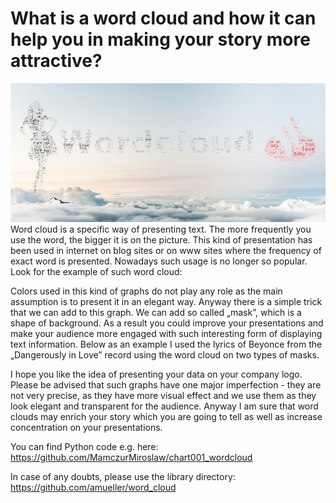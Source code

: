# What is a word cloud and how it can help you in making your story more attractive?
![Title](https://github.com/MamczurMiroslaw/chart001_wordcloud/blob/master/WordCloud_title.jpg)
Word cloud is a specific way of presenting text. The more frequently you use the word, the bigger it is on the picture. This kind of presentation has been used in internet on blog sites or on www sites where the frequency of exact word is presented. Nowadays such usage is no longer so popular. Look for the example of such word cloud:

Colors used in this kind of graphs do not play any role as the main assumption is to present it in an elegant way. Anyway there is a simple trick that we can add to this graph. We can add  so called „mask”, which is a shape of background. As a result you could improve your presentations and make your audience more engaged with such interesting form of displaying text information.
Below as an example I used the lyrics of Beyonce from the „Dangerously in Love” record using the word cloud on two types of masks.
  
I hope you like the idea of presenting your data on your company logo.
Please be advised that such graphs have one major imperfection - they are not very precise, as they have more visual effect and we use them as they look elegant and transparent for the audience.
Anyway I am sure that word clouds may enrich your story which you are going to tell as well as increase concentration on your presentations.

You can find Python code e.g. here:
https://github.com/MamczurMiroslaw/chart001_wordcloud

In case of any doubts, please use the library directory:
https://github.com/amueller/word_cloud
